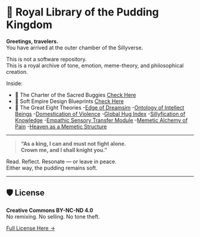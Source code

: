 # 🍮 Royal Library of the Pudding Kingdom

**Greetings, travelers.**  
You have arrived at the outer chamber of the Sillyverse.

This is not a software repository.  
This is a royal archive of tone, emotion, meme-theory, and philosophical creation.

Inside:  
- 🐛 The Charter of the Sacred Buggies [Check Here](./CONSTITUTION.md)
- 🧁 Soft Empire Design Blueprints [Check Here](./CONSTITUTION.md)
- 📜 The Great Eight Theories 
  -[Edge of Dreamsim](./)
  -[Ontology of Intellect Beings](./)
  -[Domestication of Violence](./)
  -[Global Hug Index](./)
  -[Sillyfication of Knowledge](./)
  -[Empathic Sensory Transfer Module](./)
  -[Memetic Alchemy of Pain](./)
  -[Heaven as a Memetic Structure](./)
  
---

> **“As a king, I can and must not fight alone.  
> Crown me, and I shall knight you.”**

Read. Reflect. Resonate — or leave in peace.  
Either way, the pudding remains soft.

---

## 🛡️ License

**Creative Commons BY-NC-ND 4.0**  
No remixing. No selling. No tone theft.

[Full License Here →](./LICENSE.md)
